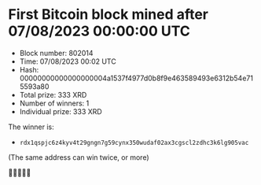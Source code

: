# First Bitcoin block mined after 07/08/2023 00:00:00 UTC

* Block number: 802014
* Time: 07/08/2023 00:02 UTC
* Hash: 00000000000000000004a1537f4977d0b8f9e463589493e6312b54e715593a80
* Total prize: 333 XRD
* Number of winners: 1
* Individual prize: 333 XRD

The winner is:

* `rdx1qspjc6z4kyv4t29gngn7g59cynx350wudaf02ax3cgscl2zdhc3k6lg905vac`

(The same address can win twice, or more)

🙏🙏🙏🙏🙏
